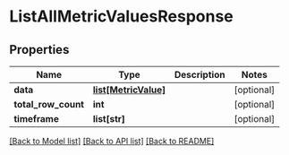 # ListAllMetricValuesResponse

## Properties
Name | Type | Description | Notes
------------ | ------------- | ------------- | -------------
**data** | [**list[MetricValue]**](MetricValue.md) |  | [optional] 
**total_row_count** | **int** |  | [optional] 
**timeframe** | **list[str]** |  | [optional] 

[[Back to Model list]](../README.md#documentation-for-models) [[Back to API list]](../README.md#documentation-for-api-endpoints) [[Back to README]](../README.md)


